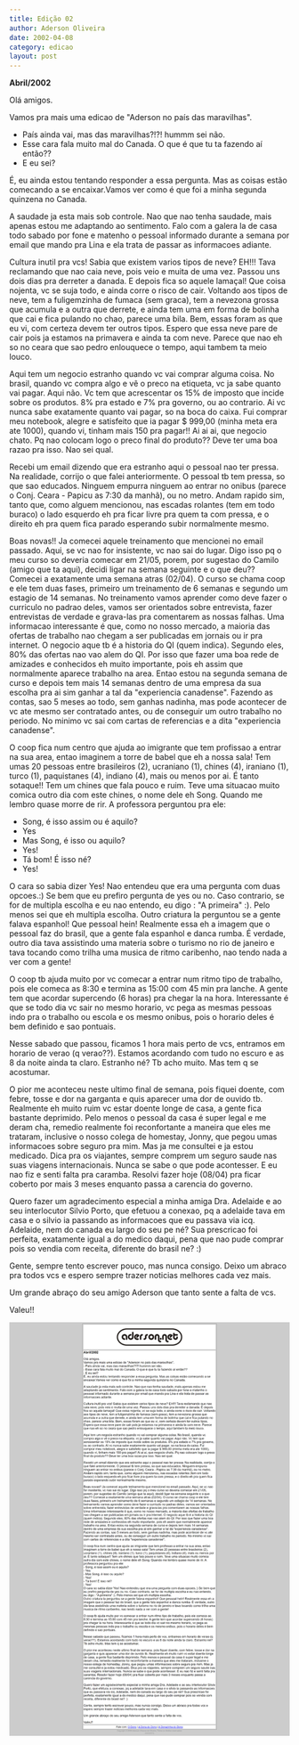```yaml
---
title: Edição 02
author: Aderson Oliveira
date: 2002-04-08
category: edicao
layout: post
---
```


**Abril/2002**

Olá amigos.

Vamos pra mais uma edicao de "Aderson no país das maravilhas".

- País ainda vai, mas das maravilhas?!?! hummm sei não.
- Esse cara fala muito mal do Canada. O que é que tu ta fazendo aí então??
- E eu sei?

É, eu ainda estou tentando responder a essa pergunta. Mas as coisas estão comecando a se encaixar.Vamos ver como é que foi a minha segunda quinzena no Canada.

A saudade ja esta mais sob controle. Nao que nao tenha saudade, mais apenas estou me adaptando ao sentimento. Falo com a galera la de casa todo sabado por fone e matenho o pessoal informado durante a semana por email que mando pra Lina e ela trata de passar as informacoes adiante.

Cultura inutil pra vcs! Sabia que existem varios tipos de neve? EH!!! Tava reclamando que nao caia neve, pois veio e muita de uma vez. Passou uns dois dias pra derreter a danada. E depois fica so aquele lamaçal! Que coisa nojenta, vc se suja todo, e ainda corre o risco de cair. Voltando aos tipos de neve, tem a fuligemzinha de fumaca (sem graca), tem a nevezona grossa que acumula e a outra que derrete, e ainda tem uma em forma de bolinha que cai e fica pulando no chao, parece uma bila. Bem, essas foram as que eu vi, com certeza devem ter outros tipos. Espero que essa neve pare de cair pois ja estamos na primavera e ainda ta com neve. Parece que nao eh so no ceara que sao pedro enlouquece o tempo, aqui tambem ta meio louco.

Aqui tem um negocio estranho quando vc vai comprar alguma coisa. No brasil, quando vc compra algo e vê o preco na etiqueta, vc ja sabe quanto vai pagar. Aqui não. Vc tem que acrescentar os 15% de imposto que incide sobre os produtos. 8% pra estado e 7% pra governo, ou ao contrario. Ai vc nunca sabe exatamente quanto vai pagar, so na boca do caixa. Fui comprar meu notebook, alegre e satisfeito que ia pagar $ 999,00 (minha meta era ate 1000), quando vi, tinham mais 150 pra pagar!! Ai ai ai, que negocio chato. Pq nao colocam logo o preco final do produto?? Deve ter uma boa razao pra isso. Nao sei qual.

Recebi um email dizendo que era estranho aqui o pessoal nao ter pressa. Na realidade, corrijo o que falei anteriormente. O pessoal tb tem pressa, so que sao educados. Ninguem empurra ninguem ao entrar no onibus (parece o Conj. Ceara - Papicu as 7:30 da manhã), ou no metro. Andam rapido sim, tanto que, como alguem mencionou, nas escadas rolantes (tem em todo buraco) o lado esquerdo eh pra ficar livre pra quem ta com pressa, e o direito eh pra quem fica parado esperando subir normalmente mesmo.

Boas novas!! Ja comecei aquele treinamento que mencionei no email passado. Aqui, se vc nao for insistente, vc nao sai do lugar. Digo isso pq o meu curso so deveria comecar em 21/05, porem, por sugestao do Camilo (amigo que ta aqui), decidi ligar na semana seguinte e o que deu?? Comecei a exatamente uma semana atras (02/04). O curso se chama coop e ele tem duas fases, primeiro um treinamento de 6 semanas e segundo um estagio de 14 semanas. No treinamento vamos aprender como deve fazer o curriculo no padrao deles, vamos ser orientados sobre entrevista, fazer entrevistas de verdade e grava-las pra comentarem as nossas falhas. Uma informacao interessante é que, como no nosso mercado, a maioria das ofertas de trabalho nao chegam a ser publicadas em jornais ou ir pra internet. O negocio aque tb é a historia do QI (quem indica). Segundo eles, 80% das ofertas nao vao alem do QI. Por isso que fazer uma boa rede de amizades e conhecidos eh muito importante, pois eh assim que normalmente aparece trabalho na area. Entao estou na segunda semana de curso e depois tem mais 14 semanas dentro de uma empresa da sua escolha pra ai sim ganhar a tal da "experiencia canadense". Fazendo as contas, sao 5 meses ao todo, sem ganhas nadinha, mas pode acontecer de vc ate mesmo ser contratado antes, ou de conseguir um outro trabalho no periodo. No minimo vc sai com cartas de referencias e a dita "experiencia canadense".

O coop fica num centro que ajuda ao imigrante que tem profissao a entrar na sua area, entao imaginem a torre de babel que eh a nossa sala! Tem umas 20 pessoas entre brasileiros (2), ucraniano (1), chines (4), iraniano (1), turco (1), paquistanes (4), indiano (4), mais ou menos por ai. É tanto sotaque!! Tem um chines que fala pouco e ruim. Teve uma situacao muito comica outro dia com este chines, o nome dele eh Song. Quando me lembro quase morre de rir. A professora perguntou pra ele:
- Song, é isso assim ou é aquilo?
- Yes
- Mas Song, é isso ou aquilo?
- Yes!
- Tá bom! É isso né?
- Yes!

O cara so sabia dizer Yes! Nao entendeu que era uma pergunta com duas opcoes.:) Se bem que eu prefiro pergunta de yes ou no. Caso contrario, se for de multipla escolha e eu nao entendo, eu digo : "A primeira" :). Pelo menos sei que eh multipla escolha.
Outro criatura la perguntou se a gente falava espanhol! Que pessoal hein! Realmente essa eh a imagem que o pessoal faz do brasil, que a gente fala espanhol e danca rumba. É verdade, outro dia tava assistindo uma materia sobre o turismo no rio de janeiro e tava tocando como trilha uma musica de ritmo caribenho, nao tendo nada a ver com a gente!

O coop tb ajuda muito por vc comecar a entrar num ritmo tipo de trabalho, pois ele comeca as 8:30 e termina as 15:00 com 45 min pra lanche. A gente tem que acordar supercendo (6 horas) pra chegar la na hora. Interessante é que se todo dia vc sair no mesmo horario, vc pega as mesmas pessoas indo pra o trabalho ou escola e os mesmo onibus, pois o horario deles é bem definido e sao pontuais.

Nesse sabado que passou, ficamos 1 hora mais perto de vcs, entramos em horario de verao (q verao??). Estamos acordando com tudo no escuro e as 8 da noite ainda ta claro. Estranho né? Tb acho muito. Mas tem q se acostumar.

O pior me aconteceu neste ultimo final de semana, pois fiquei doente, com febre, tosse e dor na garganta e quis aparecer uma dor de ouvido tb. Realmente eh muito ruim vc estar doente longe de casa, a gente fica bastante deprimido. Pelo menos o pessoal da casa é super legal e me deram cha, remedio realmente foi reconfortante a maneira que eles me trataram, inclusive o nosso colega de homestay, Jonny, que pegou umas informacoes sobre seguro pra mim. Mas ja me consultei e ja estou medicado. Dica pra os viajantes, sempre comprem um seguro saude nas suas viagens internacionais. Nunca se sabe o que pode acontesser. E eu nao fiz e senti falta pra caramba. Resolvi fazer hoje (08/04) pra ficar coberto por mais 3 meses enquanto passa a carencia do governo.

Quero fazer um agradecimento especial a minha amiga Dra. Adelaide e ao seu interlocutor Silvio Porto, que efetuou a conexao, pq a adelaide tava em casa e o silvio ia passando as informacoes que eu passava via icq. Adelaide, nem do canada eu largo do seu pe né? Sua prescricao foi perfeita, exatamente igual a do medico daqui, pena que nao pude comprar pois so vendia com receita, diferente do brasil ne? :)

Gente, sempre tento escrever pouco, mas nunca consigo. Deixo um abraco pra todos vcs e espero sempre trazer noticias melhores cada vez mais.

Um grande abraço do seu amigo Aderson que tanto sente a falta de vcs.

Valeu!!

[![Imagem no site original](/assets/images/edicao02.png)](/assets/images/edicao02.png)